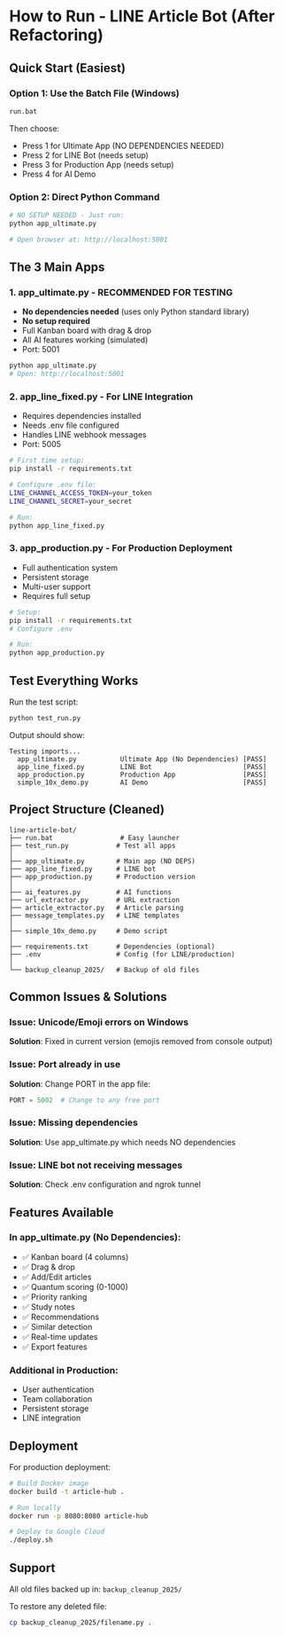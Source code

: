# How to Run - LINE Article Bot (After Refactoring)

## Quick Start (Easiest)

### Option 1: Use the Batch File (Windows)
```bash
run.bat
```
Then choose:
- Press 1 for Ultimate App (NO DEPENDENCIES NEEDED)
- Press 2 for LINE Bot (needs setup)
- Press 3 for Production App (needs setup)
- Press 4 for AI Demo

### Option 2: Direct Python Command
```bash
# NO SETUP NEEDED - Just run:
python app_ultimate.py

# Open browser at: http://localhost:5001
```

## The 3 Main Apps

### 1. app_ultimate.py - RECOMMENDED FOR TESTING
- **No dependencies needed** (uses only Python standard library)
- **No setup required**
- Full Kanban board with drag & drop
- All AI features working (simulated)
- Port: 5001

```bash
python app_ultimate.py
# Open: http://localhost:5001
```

### 2. app_line_fixed.py - For LINE Integration
- Requires dependencies installed
- Needs .env file configured
- Handles LINE webhook messages
- Port: 5005

```bash
# First time setup:
pip install -r requirements.txt

# Configure .env file:
LINE_CHANNEL_ACCESS_TOKEN=your_token
LINE_CHANNEL_SECRET=your_secret

# Run:
python app_line_fixed.py
```

### 3. app_production.py - For Production Deployment
- Full authentication system
- Persistent storage
- Multi-user support
- Requires full setup

```bash
# Setup:
pip install -r requirements.txt
# Configure .env

# Run:
python app_production.py
```

## Test Everything Works

Run the test script:
```bash
python test_run.py
```

Output should show:
```
Testing imports...
  app_ultimate.py           Ultimate App (No Dependencies) [PASS]
  app_line_fixed.py         LINE Bot                       [PASS]
  app_production.py         Production App                 [PASS]
  simple_10x_demo.py        AI Demo                        [PASS]
```

## Project Structure (Cleaned)

```
line-article-bot/
├── run.bat                 # Easy launcher
├── test_run.py            # Test all apps
│
├── app_ultimate.py        # Main app (NO DEPS)
├── app_line_fixed.py      # LINE bot
├── app_production.py      # Production version
│
├── ai_features.py         # AI functions
├── url_extractor.py       # URL extraction
├── article_extractor.py   # Article parsing
├── message_templates.py   # LINE templates
│
├── simple_10x_demo.py     # Demo script
│
├── requirements.txt       # Dependencies (optional)
├── .env                   # Config (for LINE/production)
│
└── backup_cleanup_2025/   # Backup of old files
```

## Common Issues & Solutions

### Issue: Unicode/Emoji errors on Windows
**Solution**: Fixed in current version (emojis removed from console output)

### Issue: Port already in use
**Solution**: Change PORT in the app file:
```python
PORT = 5002  # Change to any free port
```

### Issue: Missing dependencies
**Solution**: Use app_ultimate.py which needs NO dependencies

### Issue: LINE bot not receiving messages
**Solution**: Check .env configuration and ngrok tunnel

## Features Available

### In app_ultimate.py (No Dependencies):
- ✅ Kanban board (4 columns)
- ✅ Drag & drop
- ✅ Add/Edit articles
- ✅ Quantum scoring (0-1000)
- ✅ Priority ranking
- ✅ Study notes
- ✅ Recommendations
- ✅ Similar detection
- ✅ Real-time updates
- ✅ Export features

### Additional in Production:
- User authentication
- Team collaboration
- Persistent storage
- LINE integration

## Deployment

For production deployment:
```bash
# Build Docker image
docker build -t article-hub .

# Run locally
docker run -p 8080:8080 article-hub

# Deploy to Google Cloud
./deploy.sh
```

## Support

All old files backed up in: `backup_cleanup_2025/`

To restore any deleted file:
```bash
cp backup_cleanup_2025/filename.py .
```
